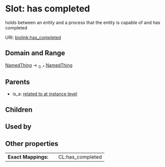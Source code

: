 
# Slot: has completed


holds between an entity and a process that the entity is capable of and has completed

URI: [biolink:has_completed](https://w3id.org/biolink/vocab/has_completed)


## Domain and Range

[NamedThing](NamedThing.md) &#8594;  <sub>0..\*</sub> [NamedThing](NamedThing.md)

## Parents

 *  is_a: [related to at instance level](related_to_at_instance_level.md)

## Children


## Used by


## Other properties

|  |  |  |
| --- | --- | --- |
| **Exact Mappings:** | | CL:has_completed |

